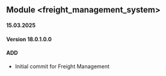 ## Module <freight_management_system>

#### 15.03.2025
#### Version 18.0.1.0.0
#### ADD

- Initial commit for Freight Management
